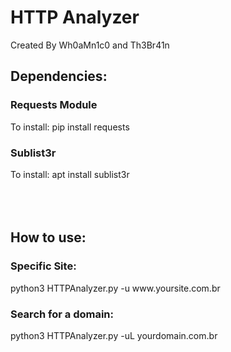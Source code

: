 # HTTP Analyzer

Created By Wh0aMn1c0 and Th3Br41n

<h2>Dependencies:</h2>

<h3>Requests Module</h3>
To install: pip install requests

<h3>Sublist3r</h3>
To install: apt install sublist3r

<br>
<br>
<br>
<br>

<h2>How to use:</h2>

<h3>Specific Site: </h3>
python3 HTTPAnalyzer.py -u www.yoursite.com.br


<h3>Search for a domain: </h3>
python3 HTTPAnalyzer.py -uL yourdomain.com.br